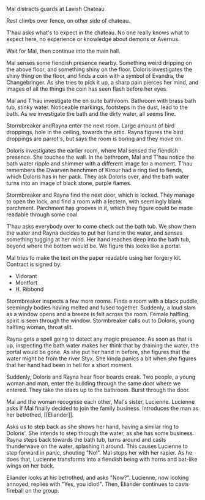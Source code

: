 Mal distracts guards at Lavish Chateau

Rest climbs over fence, on other side of chateau.

T'hau asks what's to expect in the chateau. No one really knows what to expect here, no experience or knowledge about demons or Avernus.

Wait for Mal, then continue into the main hall.

Mal senses some fiendish presence nearby. Something weird dripping on the above floor, and something shiny on the floor. Doloris investigates the shiny thing on the floor, and finds a coin with a symbol of Evandra, the Changebringer. As she tries to pick it up, a sharp pain pierces her mind, and images of all the things the coin has seen flash before her eyes.

Mal and T'hau investigate the en suite bathroom. Bathroom with brass bath tub, stinky water. Noticeable markings, footsteps in the dust, lead to the bath. As we investigate the bath and the dirty water, all seems fine.

Stormbreaker andRayna enter the next room. Large amount of bird droppings, hole in the ceiling, towards the attic. Rayna figures the bird droppings are parrot's, but says the room is boring and they move on.

Doloris investigates the earlier room, where Mal sensed the fiendish presence. She touches the wall. In the bathroom, Mal and T'hau notice the bath water ripple and shimmer with a different image for a moment. T'hau remembers the Dwarven henchmen of Kirour had a ring tied to fiends, which Doloris has in her pack. They ask Doloris over, and the bath water turns into an image of black stone, purple flames.

Stormbreaker and Rayna find the next door, which is locked. They manage to open the lock, and find a room with a lectern, with seemingly blank parchment. Parchment has grooves in it, which they figure could be made readable through some coal.

T'hau asks everybody over to come check out the bath tub. We show them the water and Rayna decides to put her hand in the water, and senses something tugging at her mind. Her hand reaches deep into the bath tub, beyond where the bottom would be. We figure this looks like a portal.

Mal tries to make the text on the paper readable using her forgery kit. Contract is signed by:

- Vidorant
- Montfort
- H. Ribbond

Stormbreaker inspects a few more rooms. Finds a room with a black puddle, seemingly bodies having melted and fused together. Suddenly, a loud slam as a window opens and a breeze is felt across the room. Female halfling spirit is seen through the window. Stormbreaker calls out to Doloris, young halfling woman, throat slit.

Rayna gets a spell going to detect any magic presence. As soon as that is up, inspecting the bath water makes her think that by draining the water, the portal would be gone. As she put her hand in before, she figures that the water might be from the river Styx. She kinda panics a bit when she figures that her hand had been in hell for a short moment.

Suddenly, Doloris and Rayna hear floor boards creak. Two people, a young woman and man, enter the building through the same door where we entered. They take the stairs up to the bathroom. Burst through the door.

Mal and the woman recognise each other, Mal's sister, Lucienne. Lucienne asks if Mal finally decided to join the family business. Introduces the man as her betrothed, [[Eliander]].

Asks us to step back as she shows her hand, having a similar ring to Doloris'. She intends to step through the water, as she has some business. Rayna steps back towards the bath tub, turns around and casts thunderwave on the water, splashing it around. This causes Lucienne to step forward in panic, shouting "No!". Mal stops her with her rapier. As he does that, Lucienne transforms into a fiendish being with horns and bat-like wings on her back.

Eliander looks at his betrothed, and asks "Now?". Lucienne, now looking annoyed, replies with "Yes, you idiot!". Then, Eliander continues to casts fireball on the group.

